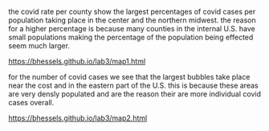 the covid rate per county show the largest percentages of covid cases per population taking place in the center and the northern midwest. the reason for a higher percentage is because many counties in the internal U.S. have small populations making the percentage of the population being effected seem much larger.

https://bhessels.github.io/lab3/map1.html

for the number of covid cases we see that the largest bubbles take place near the cost and in the eastern part of the U.S. this is because these areas are very densly populated and are the reason their are more individual covid cases overall. 

https://bhessels.github.io/lab3/map2.html